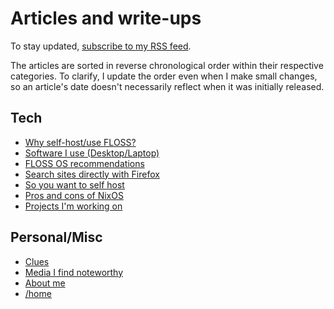 # Articles and write-ups

To stay updated, [subscribe to my RSS feed](/rss.xml).

The articles are sorted in reverse chronological order within their
respective categories. To clarify, I update the order even when I make
small changes, so an article's date doesn't necessarily reflect when it was
initially released.

## Tech

- [Why self-host/use FLOSS?](/why-self-host.html "2020-10-11")
- [Software I use (Desktop/Laptop)](/software.html "2020-10-08")
- [FLOSS OS recommendations](/os.html "2020-10-06")
- [Search sites directly with Firefox](/direct-search-with-firefox.html "2020-10-06")
- [So you want to self host](/self-host-guide.html "2020-10-06")
- [Pros and cons of NixOS](/nixos.html "2020-09-30")
- [Projects I'm working on](/projects.html "2020-09-24")

## Personal/Misc

- [Clues](/clues.html "2020-10-14")
- [Media I find noteworthy](/media.html "2020-10-11")
- [About me](/about-me.html "2020-10-09")
- [/home](/index.html "2020-09-24")
